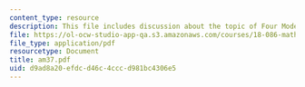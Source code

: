 ```yaml
---
content_type: resource
description: This file includes discussion about the topic of Four Model examples.
file: https://ol-ocw-studio-app-qa.s3.amazonaws.com/courses/18-086-mathematical-methods-for-engineers-ii-spring-2006/d9ad8a20efdcd46c4cccd981bc4306e5_am37.pdf
file_type: application/pdf
resourcetype: Document
title: am37.pdf
uid: d9ad8a20-efdc-d46c-4ccc-d981bc4306e5
---
```

